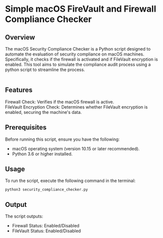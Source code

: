 <h1> Simple macOS FireVault and Firewall Compliance Checker </h1>
<h2> Overview </h2>
The macOS Security Compliance Checker is a Python script designed to automate the evaluation of security compliance on macOS machines. Specifically, it checks if the firewall is activated and if FileVault encryption is enabled. This tool aims to simulate the compliance audit process using a python script to streamline the process.
<br>
<br>

<h2> Features </h2>
Firewall Check: Verifies if the macOS firewall is active.
<br>
FileVault Encryption Check: Determines whether FileVault encryption is enabled, securing the machine's data.

<br>

<h2>Prerequisites</h2>
Before running this script, ensure you have the following:

- macOS operating system (version 10.15 or later recommended).
- Python 3.6 or higher installed.

<h2>Usage</h2>
To run the script, execute the following command in the terminal:

<code>python3 security_compliance_checker.py</code>

<h2>Output</h2>
The script outputs:

- Firewall Status: Enabled/Disabled
- FileVault Status: Enabled/Disabled


